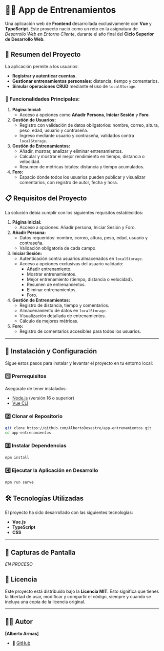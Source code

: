 # 🏋️‍♂️ App de Entrenamientos

Una aplicación web de **Frontend** desarrollada exclusivamente con **Vue** y **TypeScript**. Este proyecto nació como un reto en la asignatura de _Desarrollo Web en Entorno Cliente_, durante el año final del **Ciclo Superior de Desarrollo Web**.

## 🌟 Resumen del Proyecto

La aplicación permite a los usuarios:

- **Registrar y autenticar cuentas.**
- **Gestionar entrenamientos personales**: distancia, tiempo y comentarios.
- **Simular operaciones CRUD** mediante el uso de `localStorage`.

### 📝 Funcionalidades Principales:

1. **Página Inicial:**
   - Acceso a opciones como **Añadir Persona**, **Iniciar Sesión** y **Foro**.
2. **Gestión de Usuarios:**
   - Registro con validación de datos obligatorios: nombre, correo, altura, peso, edad, usuario y contraseña.
   - Ingreso mediante usuario y contraseña, validados contra `localStorage`.
3. **Gestión de Entrenamientos:**
   - Añadir, mostrar, analizar y eliminar entrenamientos.
   - Calcular y mostrar el mejor rendimiento en tiempo, distancia o velocidad.
   - Resumen de métricas totales: distancia y tiempo acumulados.
4. **Foro:**
   - Espacio donde todos los usuarios pueden publicar y visualizar comentarios, con registro de autor, fecha y hora.

## 📋 Requisitos del Proyecto

La solución debía cumplir con los siguientes requisitos establecidos:

1. **Página Inicial:**
   - Acceso a opciones: Añadir persona, Iniciar Sesión y Foro.
2. **Añadir Persona:**
   - Datos requeridos: nombre, correo, altura, peso, edad, usuario y contraseña.
   - Validación obligatoria de cada campo.
3. **Iniciar Sesión:**
   - Autenticación contra usuarios almacenados en `localStorage`.
   - Acceso a opciones exclusivas del usuario validado:
     - Añadir entrenamiento.
     - Mostrar entrenamientos.
     - Mejor entrenamiento (tiempo, distancia o velocidad).
     - Resumen de entrenamientos.
     - Eliminar entrenamientos.
     - Foro.
4. **Gestión de Entrenamientos:**
   - Registro de distancia, tiempo y comentarios.
   - Almacenamiento de datos en `localStorage`.
   - Visualización detallada de entrenamientos.
   - Cálculo de mejores métricas.
5. **Foro:**
   - Registro de comentarios accesibles para todos los usuarios.

---

## 🚀 Instalación y Configuración

Sigue estos pasos para instalar y levantar el proyecto en tu entorno local:

### 1️⃣ Prerrequisitos

Asegúrate de tener instalados:

- [Node.js](https://nodejs.org/) (versión 16 o superior)
- [Vue CLI](https://cli.vuejs.org/)

### 2️⃣ Clonar el Repositorio

```bash
git clone https://github.com/AlbertoDesastre/app-entrenamientos.git
cd app-entrenamientos
```

### 3️⃣ Instalar Dependencias

```bash
npm install
```

### 4️⃣ Ejecutar la Aplicación en Desarrollo

```bash
npm run serve
```

## 🛠️ Tecnologías Utilizadas

El proyecto ha sido desarrollado con las siguientes tecnologías:

- **Vue.js**
- **TypeScript**
- **CSS**

---

## 📸 Capturas de Pantalla

_EN PROCESO_

## 📄 Licencia

Este proyecto está distribuido bajo la **Licencia MIT**. Esto significa que tienes la libertad de usar, modificar y compartir el código, siempre y cuando se incluya una copia de la licencia original.

---

## 👨‍💻 Autor

**[Alberto Armas]**

- 🐙 [GitHub](https://github.com/AlbertoDesastre)
